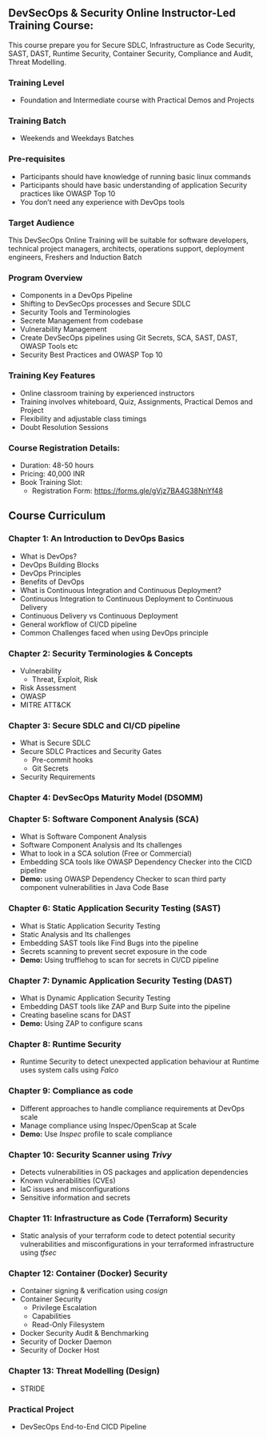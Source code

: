 ## DevSecOps & Security Online Instructor-Led Training Course:

This course prepare you for Secure SDLC, Infrastructure as Code Security, SAST, DAST, Runtime Security, Container Security, Compliance and Audit, Threat Modelling.


### Training Level
- Foundation and Intermediate course with Practical Demos and Projects

### Training Batch
- Weekends and Weekdays Batches

### Pre-requisites
- Participants should have knowledge of running basic linux commands
- Participants should have basic understanding of application Security practices like OWASP Top 10
- You don’t need any experience with DevOps tools

### Target Audience
This DevSecOps Online Training will be suitable for software developers, technical project managers, architects, operations support, deployment engineers, Freshers and Induction Batch

### Program Overview
- Components in a DevOps Pipeline
- Shifting to DevSecOps processes and Secure SDLC
- Security Tools and Terminologies
- Secrete Management from codebase
- Vulnerability Management
- Create DevSecOps pipelines using Git Secrets, SCA, SAST, DAST, OWASP Tools etc
- Security Best Practices and OWASP Top 10

### Training Key Features
- Online classroom training by experienced instructors
- Training involves whiteboard, Quiz, Assignments, Practical Demos and Project
- Flexibility and adjustable class timings
- Doubt Resolution Sessions

### Course Registration Details:
- Duration: 48-50 hours
- Pricing: 40,000 INR
- Book Training Slot:
	- Registration Form: https://forms.gle/gVjz7BA4G38NnYf48


## Course Curriculum

### Chapter 1: An Introduction to DevOps Basics
- What is DevOps?
- DevOps Building Blocks
- DevOps Principles
- Benefits of DevOps
- What is Continuous Integration and Continuous Deployment?
- Continuous Integration to Continuous Deployment to Continuous Delivery
- Continuous Delivery vs Continuous Deployment
- General workflow of CI/CD pipeline
- Common Challenges faced when using DevOps principle

### Chapter 2: Security Terminologies & Concepts
- Vulnerability
	- Threat, Exploit, Risk
- Risk Assessment
- OWASP
- MITRE ATT&CK
  
### Chapter 3: Secure SDLC and CI/CD pipeline
- What is Secure SDLC
- Secure SDLC Practices and Security Gates
	- Pre-commit hooks
	- Git Secrets 
- Security Requirements

### Chapter 4: DevSecOps Maturity Model (DSOMM)

### Chapter 5: Software Component Analysis (SCA)
- What is Software Component Analysis
- Software Component Analysis and Its challenges
- What to look in a SCA solution (Free or Commercial)
- Embedding SCA tools like OWASP Dependency Checker into the CICD pipeline
- **Demo:** using OWASP Dependency Checker to scan third party component vulnerabilities in Java Code Base

### Chapter 6: Static Application Security Testing (SAST)
- What is Static Application Security Testing
- Static Analysis and Its challenges
- Embedding SAST tools like Find Bugs into the pipeline
- Secrets scanning to prevent secret exposure in the code
- **Demo:** Using trufflehog to scan for secrets in CI/CD pipeline

### Chapter 7: Dynamic Application Security Testing (DAST)
- What is Dynamic Application Security Testing
- Embedding DAST tools like ZAP and Burp Suite into the pipeline
- Creating baseline scans for DAST
- **Demo:** Using ZAP to configure scans

### Chapter 8: Runtime Security
- Runtime Security to detect unexpected application behaviour at Runtime uses system calls using *Falco*

### Chapter 9: Compliance as code
- Different approaches to handle compliance requirements at DevOps scale
- Manage compliance using Inspec/OpenScap at Scale
- **Demo:** Use *Inspec* profile to scale compliance

### Chapter 10: Security Scanner using *Trivy*
- Detects vulnerabilities in OS packages and application dependencies
- Known vulnerabilities (CVEs)
- IaC issues and misconfigurations
- Sensitive information and secrets

### Chapter 11: Infrastructure as Code (Terraform) Security
- Static analysis of your terraform code to detect potential security vulnerabilities and misconfigurations in your terraformed infrastructure using *tfsec*

### Chapter 12: Container (Docker) Security
- Container signing & verification using *cosign*
- Container Security
	- Privilege Escalation
	- Capabilities
	- Read-Only Filesystem
- Docker Security Audit & Benchmarking
- Security of Docker Daemon
- Security of Docker Host

### Chapter 13: Threat Modelling (Design)
- STRIDE

### Practical Project
- DevSecOps End-to-End CICD Pipeline
